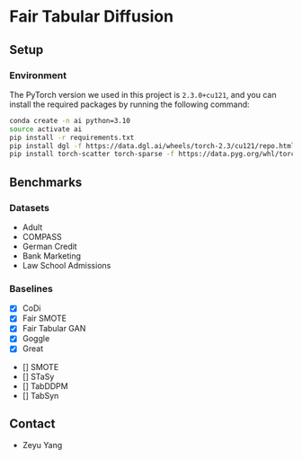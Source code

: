 # Fair Tabular Diffusion

## Setup

### Environment

The PyTorch version we used in this project is `2.3.0+cu121`, and you can install the required packages by running the following command:

```bash
conda create -n ai python=3.10
source activate ai
pip install -r requirements.txt
pip install dgl -f https://data.dgl.ai/wheels/torch-2.3/cu121/repo.html
pip install torch-scatter torch-sparse -f https://data.pyg.org/whl/torch-2.3.0+cu121.html
```

## Benchmarks

### Datasets

- Adult
- COMPASS
- German Credit
- Bank Marketing
- Law School Admissions

### Baselines

- [X] CoDi
- [X] Fair SMOTE
- [X] Fair Tabular GAN
- [X] Goggle
- [X] Great
- [] SMOTE
- [] STaSy
- [] TabDDPM
- [] TabSyn

## Contact

- Zeyu Yang
